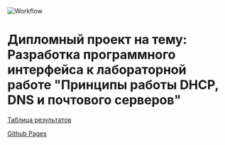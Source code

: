 ![Workflow](https://github.com/siga44/dhcp-dns-lab/actions/workflows/github-actions.yml/badge.svg)

# Дипломный проект на тему: Разработка программного интерфейса к лабораторной работе "Принципы работы DHCP, DNS и почтового серверов"

[Таблица результатов](https://docs.google.com/spreadsheets/d/11ioQQh4K1BKqlwRSFtitKmacgbzXez4V8hKan7I6Vv8/edit?usp=sharing)

[Github Pages](https://siga44.github.io/dhcp-dns-lab)

